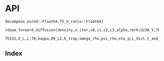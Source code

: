 # API

```@docs
decompose_eu(eU::Float64,Th_U_ratio::Float64)
```

```@docs
rdaam_forward_diffusion(density,n_iter,c0,c1,c2,c3,alpha,rmr0,U238_V,Th232_V,U238,
  Th232,E_L,L,T0,kappa,D0_L2,E_trap,omega_rho,psi_rho,eta_q,L_dist,t_and_T...)
```


## Index

```@index
```
